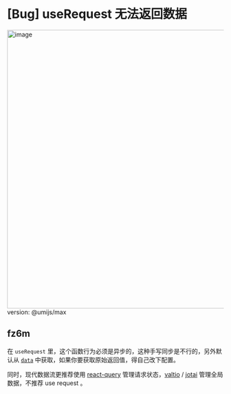 # [Bug] useRequest 无法返回数据

  <img width="648" alt="image" src="https://github.com/umijs/umi/assets/13065289/2ca9f773-1b41-4635-9440-807b475f1358">
version: @umijs/max
  
  
  
  ## fz6m
  
  在 `useRequest` 里，这个函数行为必须是异步的，这种手写同步是不行的，另外默认从 [`data`](https://umijs.org/docs/max/request#%E6%9E%84%E5%BB%BA%E6%97%B6%E9%85%8D%E7%BD%AE) 中获取，如果你要获取原始返回值，得自己改下配置。

同时，现代数据流更推荐使用 [react-query](https://umijs.org/docs/max/react-query) 管理请求状态，[valtio](https://umijs.org/docs/max/valtio) / [jotai](https://github.com/pmndrs/jotai) 管理全局数据，不推荐 use request 。

